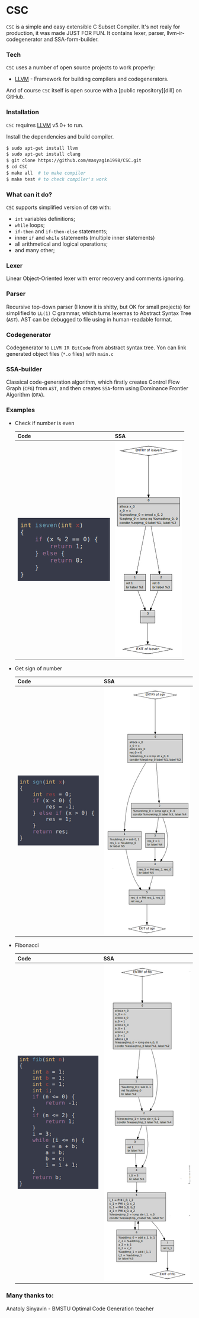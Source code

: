 # CSC
`CSC` is a simple and easy extensible C Subset Compiler. It's not realy for production, it was made JUST FOR FUN.
It contains lexer, parser, llvm-ir-codegenerator and SSA-form-builder.

### Tech

`CSC` uses a number of open source projects to work properly:

* [LLVM](https://llvm.org/) - Framework for building compilers and codegenerators.

And of course `CSC` itself is open source with a [public repository][dill]
 on GitHub.

### Installation

`CSC` requires [LLVM](https://llvm.org/) v5.0+ to run.

Install the dependencies and build compiler.

```sh
$ sudo apt-get install llvm
$ sudo apt-get install clang
$ git clone https://github.com/masyagin1998/CSC.git
$ cd CSC
$ make all  # to make compiler
$ make test # to check compiler's work
```

### What can it do?

`CSC` supports simplified version of `C89` with:
 - `int` variables definitions;
 - `while` loops;
 - `if-then` and `if-then-else` statements;
 - inner `if` and `while` statements (multiple inner statements)
 - all arithmetical and logical operations;
 - and many other;
 
### Lexer

Linear Object-Oriented lexer with error recovery and comments ignoring.

### Parser

Recursive top-down parser (I know it is shitty, but OK for small projects) for simplified to `LL(1)` C grammar, which turns lexemas to Abstract Syntax Tree (`AST`). AST can be debugged to file using in human-readable format.

### Codegenerator

Codegenerator to `LLVM IR BitCode` from abstract syntax tree. Yon can link generated object files (`*.o` files) with `main.c` 

### SSA-builder

Classical code-generation algorithm, which firstly creates Control Flow Graph (`CFG`) from `AST`, and then creates `SSA`-form using Dominance Frontier Algorithm (`DFA`).

### Examples

- Check if number is even

  |       Code                     |                SSA              |
  |--------------------------------|---------------------------------|
  | ![in](static/examples/01_in.jpg) | ![out](static/examples/01_out.jpg) |

- Get sign of number

  |       Code                     |                SSA              |
  |--------------------------------|---------------------------------|
  | ![in](static/examples/02_in.jpg) | ![out](static/examples/02_out.jpg) |

- Fibonacci

  |       Code                     |                SSA              |
  |--------------------------------|---------------------------------|
  | ![in](static/examples/03_in.jpg) | ![out](static/examples/03_out.jpg) |

### Many thanks to:
Anatoly Sinyavin - BMSTU Optimal Code Generation teacher
